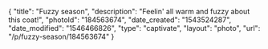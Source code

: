 {
    "title": "Fuzzy season",
    "description": "Feelin' all warm and fuzzy about this coat!",
    "photoId": "184563674",
    "date_created": "1543524287",
    "date_modified": "1546466826",
    "type": "captivate",
    "layout": "photo",
    "url": "\/p\/fuzzy-season\/184563674"
}